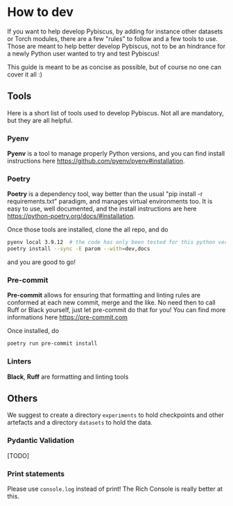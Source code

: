 # How to dev

If you want to help develop Pybiscus, by adding for instance other datasets or Torch modules, there are a few "rules" to follow and a few tools to use. Those are meant to help better develop Pybiscus, not to be an hindrance for a newly Python user wanted to try and test Pybiscus!

This guide is meant to be as concise as possible, but of course no one can cover it all :)

## Tools

Here is a short list of tools used to develop Pybiscus. Not all are mandatory, but they are all helpful.

### Pyenv

**Pyenv** is a tool to manage properly Python versions, and you can find install instructions here https://github.com/pyenv/pyenv#installation.

###  Poetry

**Poetry** is a dependency tool, way better than the usual "pip install -r requirements.txt" paradigm, and manages virtual environments too. It is easy to use, well documented, and the install instructions are here https://python-poetry.org/docs/#installation.

Once those tools are installed, clone the all repo, and do
```bash
pyenv local 3.9.12  # the code has only been tested for this python version
poetry install --sync -E parom --with=dev,docs
```

and you are good to go!

### Pre-commit

**Pre-commit** allows for ensuring that formatting and linting rules are conformed at each new commit, merge and the like. No need then to call Ruff or Black yourself, just let pre-commit do that for you! You can find more informations here https://pre-commit.com

Once installed, do
```bash
poetry run pre-commit install
```

### Linters

**Black**, **Ruff** are formatting and linting tools

## Others

We suggest to create a directory `experiments` to hold checkpoints and other artefacts and a directory `datasets` to hold the data.

### Pydantic Validation

[TODO]

### Print statements

Please use `console.log` instead of print! The Rich Console is really better at this.
